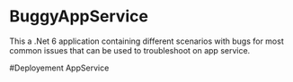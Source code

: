 # BuggyAppService
This a .Net 6 application containing different scenarios with bugs for most common issues that can be used to troubleshoot on app service.



#Deployement AppService 


